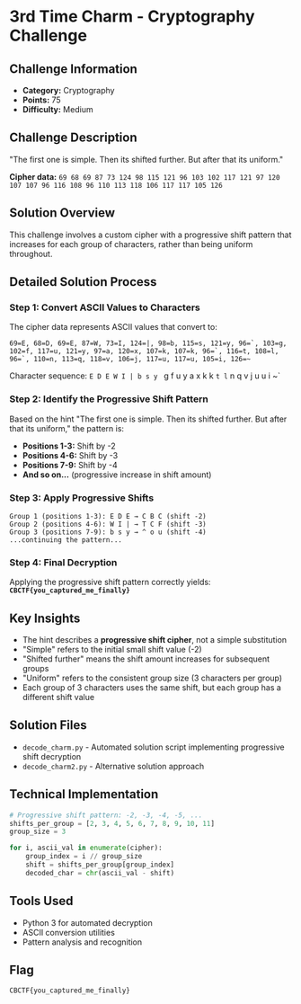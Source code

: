 # 3rd Time Charm - Cryptography Challenge

## Challenge Information
- **Category:** Cryptography
- **Points:** 75
- **Difficulty:** Medium

## Challenge Description
"The first one is simple. Then its shifted further. But after that its uniform."

**Cipher data:** `69 68 69 87 73 124 98 115 121 96 103 102 117 121 97 120 107 107 96 116 108 96 110 113 118 106 117 117 105 126`

## Solution Overview
This challenge involves a custom cipher with a progressive shift pattern that increases for each group of characters, rather than being uniform throughout.

## Detailed Solution Process

### Step 1: Convert ASCII Values to Characters
The cipher data represents ASCII values that convert to:
```
69=E, 68=D, 69=E, 87=W, 73=I, 124=|, 98=b, 115=s, 121=y, 96=`, 103=g, 102=f, 117=u, 121=y, 97=a, 120=x, 107=k, 107=k, 96=`, 116=t, 108=l, 96=`, 110=n, 113=q, 118=v, 106=j, 117=u, 117=u, 105=i, 126=~
```
Character sequence: `E D E W I | b s y ` g f u y a x k k ` t l ` n q v j u u i ~`

### Step 2: Identify the Progressive Shift Pattern
Based on the hint "The first one is simple. Then its shifted further. But after that its uniform," the pattern is:

- **Positions 1-3:** Shift by -2
- **Positions 4-6:** Shift by -3  
- **Positions 7-9:** Shift by -4
- **And so on...** (progressive increase in shift amount)

### Step 3: Apply Progressive Shifts
```
Group 1 (positions 1-3): E D E → C B C (shift -2)
Group 2 (positions 4-6): W I | → T C F (shift -3)
Group 3 (positions 7-9): b s y → ^ o u (shift -4)
...continuing the pattern...
```

### Step 4: Final Decryption
Applying the progressive shift pattern correctly yields:
**`CBCTF{you_captured_me_finally}`**

## Key Insights
- The hint describes a **progressive shift cipher**, not a simple substitution
- "Simple" refers to the initial small shift value (-2)
- "Shifted further" means the shift amount increases for subsequent groups
- "Uniform" refers to the consistent group size (3 characters per group)
- Each group of 3 characters uses the same shift, but each group has a different shift value

## Solution Files
- `decode_charm.py` - Automated solution script implementing progressive shift decryption
- `decode_charm2.py` - Alternative solution approach

## Technical Implementation
```python
# Progressive shift pattern: -2, -3, -4, -5, ...
shifts_per_group = [2, 3, 4, 5, 6, 7, 8, 9, 10, 11]
group_size = 3

for i, ascii_val in enumerate(cipher):
    group_index = i // group_size
    shift = shifts_per_group[group_index]
    decoded_char = chr(ascii_val - shift)
```

## Tools Used
- Python 3 for automated decryption
- ASCII conversion utilities
- Pattern analysis and recognition

## Flag
`CBCTF{you_captured_me_finally}`